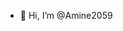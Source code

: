 - 👋 Hi, I’m @Amine2059

<!---
Amine2059/Amine2059 is a ✨ special ✨ repository because its `README.md` (this file) appears on your GitHub profile.
You can click the Preview link to take a look at your changes.
--->
